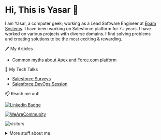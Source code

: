 # Hi, This is Yasar :wave: 

I am Yasar, a computer geek; working as a Lead Software Engineer at [Epam Systems](https://www.epam.com/). I have been working on Salesforce platform for 7+ years. I have worked on various projects with diverse domains. I find solving problems and creating solutions to be the most exciting & rewarding.


:pen: My Articles
- [Common myths about Apex and Force.com platform](https://wearecommunity.io/communities/b1EKvfHjSl/articles/1994)


:open_file_folder: My Tech Talks
- [Salesforce Surveys](https://wearecommunity.io/events/tech-talk-salesforce-surveys/talks/16916)
- [Salesforce DevOps Session](https://wearecommunity.io/events/salesforce-tech-talk-devops-session-3/talks/17983)


:mailbox: Reach me out!

[![Linkedin Badge](https://img.shields.io/badge/-Yasar%20Shaikh-0e76a8?style=flat&labelColor=0e76a8&logo=linkedin&logoColor=white)](https://www.linkedin.com/in/yasar-shaikh/) 

[![WeAreCommunity](https://img.shields.io/badge/We%20Are%20Community-Yasar%20Shaikh-orange)](https://wearecommunity.io/users/yasar-shaikh)

![visitors](https://visitor-badge.glitch.me/badge?page_id=yasarshaikh.yasarshaikh&left_color=green&right_color=red)


<details>
    <summary>
        More stuff about me
    </summary>

### Profile Visits: 
![GitHub stats](https://github-readme-stats.vercel.app/api?username=yasarshaikh&show_icons=true&theme=radical)


</details>
